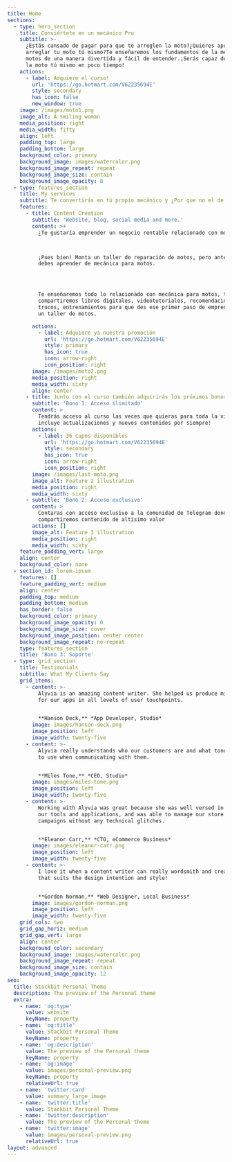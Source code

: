 ```yaml
---
title: Home
sections:
  - type: hero_section
    title: Conviértete en un mecánico Pro
    subtitle: >-
      ¿Estás cansado de pagar para que te arreglen la moto?¿Quieres aprender a
      arreglar tu moto tú mismo?Te enseñaremos los fundamentos de la mecánica de
      motos de una manera divertida y fácil de entender.¡Serás capaz de cuidar
      la moto tú mismo en poco tiempo!
    actions:
      - label: Adquiere el curso!
        url: 'https://go.hotmart.com/V62235694E'
        style: secondary
        has_icon: false
        new_window: true
    image: /images/moto1.png
    image_alt: A smiling woman
    media_position: right
    media_width: fifty
    align: left
    padding_top: large
    padding_bottom: large
    background_color: primary
    background_image: images/watercolor.png
    background_image_repeat: repeat
    background_image_size: contain
    background_image_opacity: 8
  - type: features_section
    title: My services
    subtitle: Te convertirás en tú propio mecánico y ¿Por que no el de tus amigos?
    features:
      - title: Content Creation
        subtitle: 'Website, blog, social media and more.'
        content: >+
          ¿Te gustaría emprender un negocio rentable relacionado con motos?



          ¡Pues bien! Monta un taller de reparación de motos, pero antes de esto
          debes aprender de mecánica para motos.




          Te enseñaremos todo lo relacionado con mecánica para motos, te
          compartiremos libros digitales, videotutoriales, recomendaciones,
          trucos, entrenamientos para que des ese primer paso de emprender con
          un taller de motos.

        actions:
          - label: Adquiere ya nuestra promoción
            url: 'https://go.hotmart.com/V62235694E'
            style: primary
            has_icon: true
            icon: arrow-right
            icon_position: right
        image: /images/moto2.png
        media_position: right
        media_width: sixty
        align: center
      - title: Junto con el curso también adquirirás los próximos bonos
        subtitle: 'Bono 1: Acceso ilimitado'
        content: >
          Tendrás acceso al curso las veces que quieras para toda la vida,
          incluye actualizaciones y nuevos contenidos por siempre!
        actions:
          - label: 36 cupos disponibles
            url: 'https://go.hotmart.com/V62235694E'
            style: secondary
            has_icon: true
            icon: arrow-right
            icon_position: right
        image: /images/last-moto.png
        image_alt: Feature 2 illustration
        media_position: right
        media_width: sixty
      - subtitle: 'Bono 2: Acceso exclusivo'
        content: >
          Contaras con acceso exclusivo a la comunidad de Telegram donde
          compartiremos contenido de altísimo valor
        actions: []
        image_alt: Feature 3 illustration
        media_position: right
        media_width: sixty
    feature_padding_vert: large
    align: center
    background_color: none
  - section_id: lorem-ipsum
    features: []
    feature_padding_vert: medium
    align: center
    padding_top: medium
    padding_bottom: medium
    has_border: false
    background_color: primary
    background_image_opacity: 0
    background_image_size: cover
    background_image_position: center center
    background_image_repeat: no-repeat
    type: features_section
    title: 'Bono 3: Soporte'
  - type: grid_section
    title: Testimonials
    subtitle: What My Clients Say
    grid_items:
      - content: >-
          Alyvia is an amazing content writer. She helped us produce microcopy
          for our apps in all levels of user touchpoints.


          **Hanson Deck,** *App Developer, Studio*
        image: images/hanson-deck.png
        image_position: left
        image_width: twenty-five
      - content: >-
          Alyvia really understands who our customers are and what tone of voice
          to use when communicating with them.


          **Miles Tone,** *CEO, Studio*
        image: images/miles-tone.png
        image_position: left
        image_width: twenty-five
      - content: >-
          Working with Alyvia was great because she was well versed in all of
          our tools and applications, and was able to manage our store and
          campaigns without any technical glitches.


          **Eleanor Carr,** *CTO, eCommerce Business*
        image: images/eleanor-carr.png
        image_position: left
        image_width: twenty-five
      - content: >-
          I love it when a content writer can really wordsmith and create copy
          that suits the design intention and style!


          **Gordon Norman,** *Web Designer, Local Business*
        image: images/gordon-norman.png
        image_position: left
        image_width: twenty-five
    grid_cols: two
    grid_gap_horiz: medium
    grid_gap_vert: large
    align: center
    background_color: secondary
    background_image: images/watercolor.png
    background_image_repeat: repeat
    background_image_size: contain
    background_image_opacity: 12
seo:
  title: Stackbit Personal Theme
  description: The preview of the Personal theme
  extra:
    - name: 'og:type'
      value: website
      keyName: property
    - name: 'og:title'
      value: Stackbit Personal Theme
      keyName: property
    - name: 'og:description'
      value: The preview of the Personal theme
      keyName: property
    - name: 'og:image'
      value: images/personal-preview.png
      keyName: property
      relativeUrl: true
    - name: 'twitter:card'
      value: summary_large_image
    - name: 'twitter:title'
      value: Stackbit Personal Theme
    - name: 'twitter:description'
      value: The preview of the Personal theme
    - name: 'twitter:image'
      value: images/personal-preview.png
      relativeUrl: true
layout: advanced
---
```

